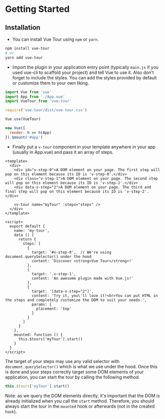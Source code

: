 # Getting Started

## Installation

- You can install Vue Tour using `npm` or `yarn`.

```bash
npm install vue-tour
# or
yarn add vue-tour
```

- Import the plugin in your application entry point (typically `main.js` if you used vue-cli to scaffold your project) and tell Vue to use it. Also don't forget to include the styles. You can add the styles provided by default or customize them to your own liking.

```js
import Vue from 'vue'
import App from './App.vue'
import VueTour from 'vue-tour'

require('vue-tour/dist/vue-tour.css')

Vue.use(VueTour)

new Vue({
  render: h => h(App)
}).$mount('#app')
```

- Finally put a `v-tour` component in your template anywhere in your app (usually in App.vue) and pass it an array of steps.

```vue
<template>
  <div>
    <div id="v-step-0">A DOM element on your page. The first step will pop on this element because its ID is 'v-step-0'.</div>
    <div class="v-step-1">A DOM element on your page. The second step will pop on this element because its ID is 'v-step-1'.</div>
    <div data-v-step="2">A DOM element on your page. The third and final step will pop on this element because its ID is 'v-step-2'.</div>

    <v-tour name="myTour" :steps="steps" />
  </div>
</template>

<script>
  export default {
    name: 'my-tour',
    data () {
      return {
        steps: [
          {
            target: '#v-step-0',  // We're using document.querySelector() under the hood
            content: `Discover <strong>Vue Tour</strong>!`
          },
          {
            target: '.v-step-1',
            content: 'An awesome plugin made with Vue.js!'
          },
          {
            target: '[data-v-step="2"]',
            content: 'Try it, you\'ll love it!<br>You can put HTML in the steps and completely customize the DOM to suit your needs.',
            params: {
              placement: 'top'
            }
          }
        ]
      }
    },
    mounted: function () {
      this.$tours['myTour'].start()
    }
  }
</script>
```

The target of your steps may use any valid selector with `document.querySelector()` which is what we use under the hood. Once this is done and your steps correctly target some DOM elements of your application, you can start the tour by calling the following method.

```js
this.$tours['myTour'].start()
```

Note: as we query the DOM elements directly, it's important that the DOM is already initialized when you call the `start` method. Therefore, you should always start the tour in the `mounted` hook or afterwards (not in the created `hook`).
